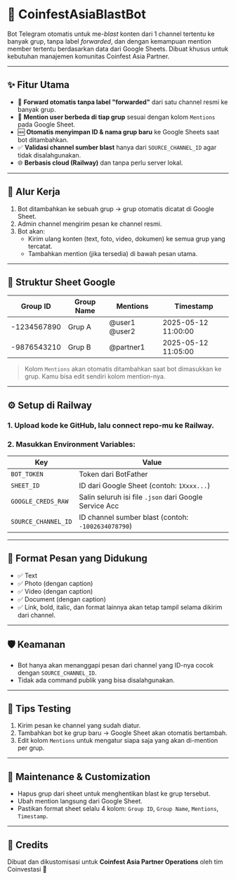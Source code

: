 # 🚀 CoinfestAsiaBlastBot

Bot Telegram otomatis untuk me-*blast* konten dari 1 channel tertentu ke banyak grup, tanpa label *forwarded*, dan dengan kemampuan mention member tertentu berdasarkan data dari Google Sheets. Dibuat khusus untuk kebutuhan manajemen komunitas Coinfest Asia Partner.

---

## ✨ Fitur Utama

- 🔗 **Forward otomatis tanpa label "forwarded"** dari satu channel resmi ke banyak grup.
- 📣 **Mention user berbeda di tiap grup** sesuai dengan kolom `Mentions` pada Google Sheet.
- 🆕 **Otomatis menyimpan ID & nama grup baru** ke Google Sheets saat bot ditambahkan.
- ✅ **Validasi channel sumber blast** hanya dari `SOURCE_CHANNEL_ID` agar tidak disalahgunakan.
- 🌐 **Berbasis cloud (Railway)** dan tanpa perlu server lokal.

---

## 🧠 Alur Kerja

1. Bot ditambahkan ke sebuah grup → grup otomatis dicatat di Google Sheet.
2. Admin channel mengirim pesan ke channel resmi.
3. Bot akan:
   - Kirim ulang konten (text, foto, video, dokumen) ke semua grup yang tercatat.
   - Tambahkan mention (jika tersedia) di bawah pesan utama.

---

## 📁 Struktur Sheet Google

| Group ID     | Group Name     | Mentions             | Timestamp             |
|--------------|----------------|-----------------------|------------------------|
| -1234567890  | Grup A         | @user1 @user2         | 2025-05-12 11:00:00    |
| -9876543210  | Grup B         | @partner1             | 2025-05-12 11:05:00    |

> Kolom `Mentions` akan otomatis ditambahkan saat bot dimasukkan ke grup. Kamu bisa edit sendiri kolom mention-nya.

---

## ⚙️ Setup di Railway

### 1. Upload kode ke GitHub, lalu connect repo-mu ke Railway.

### 2. Masukkan Environment Variables:

| Key                | Value                                                  |
|--------------------|--------------------------------------------------------|
| `BOT_TOKEN`        | Token dari BotFather                                   |
| `SHEET_ID`         | ID dari Google Sheet (contoh: `1Xxxx...`)              |
| `GOOGLE_CREDS_RAW` | Salin seluruh isi file `.json` dari Google Service Acc |
| `SOURCE_CHANNEL_ID`| ID channel sumber blast (contoh: `-1002634078790`)     |

---

## 💬 Format Pesan yang Didukung

- ✅ Text
- ✅ Photo (dengan caption)
- ✅ Video (dengan caption)
- ✅ Document (dengan caption)
- ✅ Link, bold, italic, dan format lainnya akan tetap tampil selama dikirim dari channel.

---

## 🛡️ Keamanan

- Bot hanya akan menanggapi pesan dari channel yang ID-nya cocok dengan `SOURCE_CHANNEL_ID`.
- Tidak ada command publik yang bisa disalahgunakan.

---

## 🧪 Tips Testing

1. Kirim pesan ke channel yang sudah diatur.
2. Tambahkan bot ke grup baru → Google Sheet akan otomatis bertambah.
3. Edit kolom `Mentions` untuk mengatur siapa saja yang akan di-mention per grup.

---

## 🧹 Maintenance & Customization

- Hapus grup dari sheet untuk menghentikan blast ke grup tersebut.
- Ubah mention langsung dari Google Sheet.
- Pastikan format sheet selalu 4 kolom: `Group ID`, `Group Name`, `Mentions`, `Timestamp`.

---

## 🙌 Credits

Dibuat dan dikustomisasi untuk **Coinfest Asia Partner Operations** oleh tim Coinvestasi 🚀
